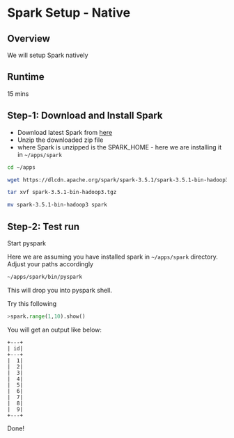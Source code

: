 <link rel='stylesheet' href='assets/css/main.css'/>

# Spark Setup - Native

## Overview

We will setup Spark natively

## Runtime

15 mins

## Step-1: Download and Install Spark

- Download latest Spark from [here](https://spark.apache.org/downloads.html)
- Unzip the downloaded zip file
- where Spark is unzipped is the SPARK_HOME - here we are installing it in `~/apps/spark`

```bash
cd ~/apps

wget https://dlcdn.apache.org/spark/spark-3.5.1/spark-3.5.1-bin-hadoop3.tgz

tar xvf spark-3.5.1-bin-hadoop3.tgz

mv spark-3.5.1-bin-hadoop3 spark

```

## Step-2: Test run

Start pyspark

Here we are assuming you have installed spark in `~/apps/spark` directory.  Adjust your paths accordingly

```bash
~/apps/spark/bin/pyspark
```

This will drop you into pyspark shell.

Try this following

```python
>spark.range(1,10).show()
```

You will get an output like below:

```console
+---+
| id|
+---+
|  1|
|  2|
|  3|
|  4|
|  5|
|  6|
|  7|
|  8|
|  9|
+---+
```

Done!
